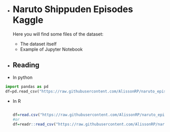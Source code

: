 * # Naruto Shippuden Episodes Kaggle
  Here you will find some files of the dataset:
  * The dataset itself
  * Example of Jupyter Notebook
 
* ## Reading
 * In python  
  ``` python
  import pandas as pd 
  df=pd.read_csv("https://raw.githubusercontent.com/AlissonRP/naruto_episodes/main/naruto.csv?token=AO5M6I74MRABIVMD7U263XDBU4A6S")
  ``` 
* In R  

  ``` r
 
  df=read.csv("https://raw.githubusercontent.com/AlissonRP/naruto_episodes/main/naruto.csv?token=AO5M6I74MRABIVMD7U263XDBU4A6S")
  #or 
  df=readr::read_csv("https://raw.githubusercontent.com/AlissonRP/naruto_episodes/main/naruto.csv?token=AO5M6I74MRABIVMD7U263XDBU4A6S")
  ```
